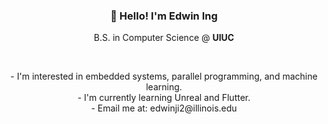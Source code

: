 <h3 align="center"> 👋 Hello! I'm Edwin Ing </h3>
<p align="center"> B.S. in Computer Science @ <b>UIUC</b> </p>
<br>

<p align="center"> 
  - I'm interested in embedded systems, parallel programming, and machine learning. <br>
  - I'm currently learning Unreal and Flutter. <br>
  - Email me at: edwinji2@illinois.edu <br>
</p>
<!--
**EdwinIngJ/EdwinIngJ** is a ✨ _special_ ✨ repository because its `README.md` (this file) appears on your GitHub profile.

Here are some ideas to get you started:

- 🔭 I’m currently working on ...
- 🌱 I’m currently learning ...
- 👯 I’m looking to collaborate on ...
- 🤔 I’m looking for help with ...
- 💬 Ask me about ...
- 📫 How to reach me: ...
- 😄 Pronouns: ...
- ⚡ Fun fact: ...
-->

